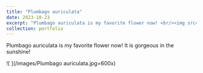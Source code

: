```yaml
---
title: "Plumbago auriculata"
date: 2023-10-23
excerpt: "Plumbago auriculata is my favorite flower now! <br/><img src='/images/Plumbago auriculata.jpg' width = '600'>"
collection: portfolio
---
```


Plumbago auriculata is my favorite flower now! It is gorgeous in the sunshine!

![ ](/images/Plumbago auriculata.jpg=600x)

